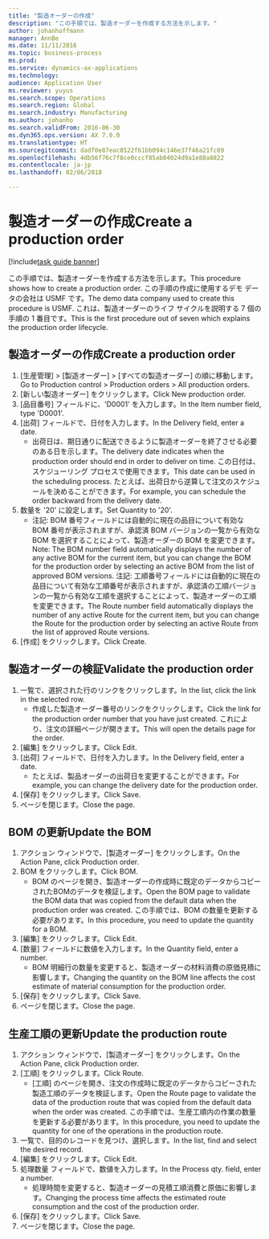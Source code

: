```yaml
---
title: "製造オーダーの作成"
description: "この手順では、製造オーダーを作成する方法を示します。"
author: johanhoffmann
manager: AnnBe
ms.date: 11/11/2016
ms.topic: business-process
ms.prod: 
ms.service: dynamics-ax-applications
ms.technology: 
audience: Application User
ms.reviewer: yuyus
ms.search.scope: Operations
ms.search.region: Global
ms.search.industry: Manufacturing
ms.author: johanho
ms.search.validFrom: 2016-06-30
ms.dyn365.ops.version: AX 7.0.0
ms.translationtype: HT
ms.sourcegitcommit: dadf0e87eac8522f61bb094c146e37f46a21fc09
ms.openlocfilehash: 4db56f76c7f8ce0cccf85ab04024d9a1e88a8822
ms.contentlocale: ja-jp
ms.lasthandoff: 02/06/2018

---
```

# <a name="create-a-production-order"></a><span data-ttu-id="9c35c-103">製造オーダーの作成</span><span class="sxs-lookup"><span data-stu-id="9c35c-103">Create a production order</span></span>

[!include[task guide banner](../../includes/task-guide-banner.md)]

<span data-ttu-id="9c35c-104">この手順では、製造オーダーを作成する方法を示します。</span><span class="sxs-lookup"><span data-stu-id="9c35c-104">This procedure shows how to create a production order.</span></span> <span data-ttu-id="9c35c-105">この手順の作成に使用するデモ データの会社は USMF です。</span><span class="sxs-lookup"><span data-stu-id="9c35c-105">The demo data company used to create this procedure is USMF.</span></span> <span data-ttu-id="9c35c-106">これは、製造オーダーのライフ サイクルを説明する 7 個の手順の 1 番目です。</span><span class="sxs-lookup"><span data-stu-id="9c35c-106">This is the first procedure out of seven which explains the production order lifecycle.</span></span>


## <a name="create-a-production-order"></a><span data-ttu-id="9c35c-107">製造オーダーの作成</span><span class="sxs-lookup"><span data-stu-id="9c35c-107">Create a production order</span></span>
1. <span data-ttu-id="9c35c-108">[生産管理] > [製造オーダー] > [すべての製造オーダー] の順に移動します。</span><span class="sxs-lookup"><span data-stu-id="9c35c-108">Go to Production control > Production orders > All production orders.</span></span>
2. <span data-ttu-id="9c35c-109">[新しい製造オーダー] をクリックします。</span><span class="sxs-lookup"><span data-stu-id="9c35c-109">Click New production order.</span></span>
3. <span data-ttu-id="9c35c-110">[品目番号] フィールドに、'D0001' を入力します。</span><span class="sxs-lookup"><span data-stu-id="9c35c-110">In the Item number field, type 'D0001'.</span></span>
4. <span data-ttu-id="9c35c-111">[出荷] フィールドで、日付を入力します。</span><span class="sxs-lookup"><span data-stu-id="9c35c-111">In the Delivery field, enter a date.</span></span>
    * <span data-ttu-id="9c35c-112">出荷日は、期日通りに配送できるように製造オーダーを終了させる必要のある日を示します。</span><span class="sxs-lookup"><span data-stu-id="9c35c-112">The delivery date indicates when the production order should end in order to deliver on time.</span></span> <span data-ttu-id="9c35c-113">この日付は、スケジューリング プロセスで使用できます。</span><span class="sxs-lookup"><span data-stu-id="9c35c-113">This date can be used in the scheduling process.</span></span> <span data-ttu-id="9c35c-114">たとえば、出荷日から逆算して注文のスケジュールを決めることができます。</span><span class="sxs-lookup"><span data-stu-id="9c35c-114">For example, you can schedule the order backward from the delivery date.</span></span>  
5. <span data-ttu-id="9c35c-115">数量を '20' に設定します。</span><span class="sxs-lookup"><span data-stu-id="9c35c-115">Set Quantity to '20'.</span></span>
    * <span data-ttu-id="9c35c-116">注記: BOM 番号フィールドには自動的に現在の品目について有効な BOM 番号が表示されますが、承認済 BOM バージョンの一覧から有効な BOM を選択することによって、製造オーダーの BOM を変更できます。</span><span class="sxs-lookup"><span data-stu-id="9c35c-116">Note: The BOM number field automatically displays the number of any active BOM for the current item, but you can change the BOM for the production order by selecting an active BOM from the list of approved BOM versions.</span></span>    <span data-ttu-id="9c35c-117">注記: 工順番号フィールドには自動的に現在の品目について有効な工順番号が表示されますが、承認済の工順バージョンの一覧から有効な工順を選択することによって、製造オーダーの工順を変更できます。</span><span class="sxs-lookup"><span data-stu-id="9c35c-117">The Route number field automatically displays the number of any active Route for the current item, but you can change the Route for the production order by selecting an active Route from the list of approved Route versions.</span></span>  
6. <span data-ttu-id="9c35c-118">[作成] をクリックします。</span><span class="sxs-lookup"><span data-stu-id="9c35c-118">Click Create.</span></span>

## <a name="validate-the-production-order"></a><span data-ttu-id="9c35c-119">製造オーダーの検証</span><span class="sxs-lookup"><span data-stu-id="9c35c-119">Validate the production order</span></span>
1. <span data-ttu-id="9c35c-120">一覧で、選択された行のリンクをクリックします。</span><span class="sxs-lookup"><span data-stu-id="9c35c-120">In the list, click the link in the selected row.</span></span>
    * <span data-ttu-id="9c35c-121">作成した製造オーダー番号のリンクをクリックします。</span><span class="sxs-lookup"><span data-stu-id="9c35c-121">Click the link for the production order number that you have just created.</span></span> <span data-ttu-id="9c35c-122">これにより、注文の詳細ページが開きます。</span><span class="sxs-lookup"><span data-stu-id="9c35c-122">This will open the details page for the order.</span></span>  
2. <span data-ttu-id="9c35c-123">[編集] をクリックします。</span><span class="sxs-lookup"><span data-stu-id="9c35c-123">Click Edit.</span></span>
3. <span data-ttu-id="9c35c-124">[出荷] フィールドで、日付を入力します。</span><span class="sxs-lookup"><span data-stu-id="9c35c-124">In the Delivery field, enter a date.</span></span>
    * <span data-ttu-id="9c35c-125">たとえば、製品オーダーの出荷日を変更することができます。</span><span class="sxs-lookup"><span data-stu-id="9c35c-125">For example, you can change the delivery date for the production order.</span></span>  
4. <span data-ttu-id="9c35c-126">[保存] をクリックします。</span><span class="sxs-lookup"><span data-stu-id="9c35c-126">Click Save.</span></span>
5. <span data-ttu-id="9c35c-127">ページを閉じます。</span><span class="sxs-lookup"><span data-stu-id="9c35c-127">Close the page.</span></span>

## <a name="update-the-bom"></a><span data-ttu-id="9c35c-128">BOM の更新</span><span class="sxs-lookup"><span data-stu-id="9c35c-128">Update the BOM</span></span>
1. <span data-ttu-id="9c35c-129">アクション ウィンドウで、[製造オーダー] をクリックします。</span><span class="sxs-lookup"><span data-stu-id="9c35c-129">On the Action Pane, click Production order.</span></span>
2. <span data-ttu-id="9c35c-130">BOM をクリックします。</span><span class="sxs-lookup"><span data-stu-id="9c35c-130">Click BOM.</span></span>
    * <span data-ttu-id="9c35c-131">BOM のページを開き、製造オーダーの作成時に既定のデータからコピーされたBOMのデータを検証します。</span><span class="sxs-lookup"><span data-stu-id="9c35c-131">Open the BOM page to validate the BOM data that was copied from the default data when the production order was created.</span></span> <span data-ttu-id="9c35c-132">この手順では、BOM の数量を更新する必要があります。</span><span class="sxs-lookup"><span data-stu-id="9c35c-132">In this procedure, you need to update the quantity for a BOM.</span></span>  
3. <span data-ttu-id="9c35c-133">[編集] をクリックします。</span><span class="sxs-lookup"><span data-stu-id="9c35c-133">Click Edit.</span></span>
4. <span data-ttu-id="9c35c-134">[数量] フィールドに数値を入力します。</span><span class="sxs-lookup"><span data-stu-id="9c35c-134">In the Quantity field, enter a number.</span></span>
    * <span data-ttu-id="9c35c-135">BOM 明細行の数量を変更すると、製造オーダーの材料消費の原価見積に影響します。</span><span class="sxs-lookup"><span data-stu-id="9c35c-135">Changing the quantity on the BOM line affects the cost estimate of material consumption for the production order.</span></span>  
5. <span data-ttu-id="9c35c-136">[保存] をクリックします。</span><span class="sxs-lookup"><span data-stu-id="9c35c-136">Click Save.</span></span>
6. <span data-ttu-id="9c35c-137">ページを閉じます。</span><span class="sxs-lookup"><span data-stu-id="9c35c-137">Close the page.</span></span>

## <a name="update-the-production-route"></a><span data-ttu-id="9c35c-138">生産工順の更新</span><span class="sxs-lookup"><span data-stu-id="9c35c-138">Update the production route</span></span>
1. <span data-ttu-id="9c35c-139">アクション ウィンドウで、[製造オーダー] をクリックします。</span><span class="sxs-lookup"><span data-stu-id="9c35c-139">On the Action Pane, click Production order.</span></span>
2. <span data-ttu-id="9c35c-140">[工順] をクリックします。</span><span class="sxs-lookup"><span data-stu-id="9c35c-140">Click Route.</span></span>
    * <span data-ttu-id="9c35c-141">[工順] のページを開き、注文の作成時に既定のデータからコピーされた製造工順のデータを検証します。</span><span class="sxs-lookup"><span data-stu-id="9c35c-141">Open the Route page to validate the data of the production route that was copied from the default data when the order was created.</span></span> <span data-ttu-id="9c35c-142">この手順では、生産工順内の作業の数量を更新する必要があります。</span><span class="sxs-lookup"><span data-stu-id="9c35c-142">In this procedure, you need to update the quantity for one of the operations in the production route.</span></span>  
3. <span data-ttu-id="9c35c-143">一覧で、目的のレコードを見つけ、選択します。</span><span class="sxs-lookup"><span data-stu-id="9c35c-143">In the list, find and select the desired record.</span></span>
4. <span data-ttu-id="9c35c-144">[編集] をクリックします。</span><span class="sxs-lookup"><span data-stu-id="9c35c-144">Click Edit.</span></span>
5. <span data-ttu-id="9c35c-145">処理数量 フィールドで、数値を入力します。</span><span class="sxs-lookup"><span data-stu-id="9c35c-145">In the Process qty. field, enter a number.</span></span>
    * <span data-ttu-id="9c35c-146">処理時間を変更すると、製造オーダーの見積工順消費と原価に影響します。</span><span class="sxs-lookup"><span data-stu-id="9c35c-146">Changing the process time affects the estimated route consumption and the cost of the production order.</span></span>  
6. <span data-ttu-id="9c35c-147">[保存] をクリックします。</span><span class="sxs-lookup"><span data-stu-id="9c35c-147">Click Save.</span></span>
7. <span data-ttu-id="9c35c-148">ページを閉じます。</span><span class="sxs-lookup"><span data-stu-id="9c35c-148">Close the page.</span></span>

